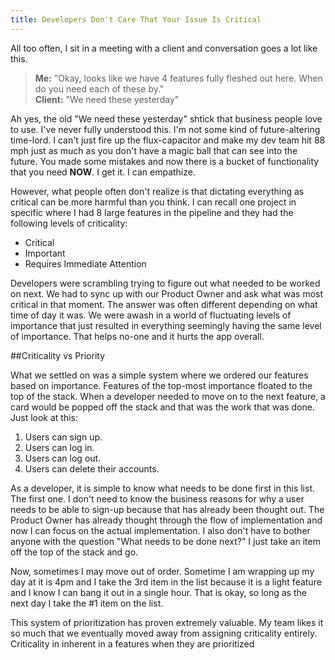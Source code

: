 ```yaml
---
title: Developers Don't Care That Your Issue Is Critical
---
```


All too often, I sit in a meeting with a client and conversation goes a lot like this.

> **Me:** "Okay, looks like we have 4 features fully fleshed out here. When do you need each of these by."  
> **Client:** "We need these yesterday"  

Ah yes, the old "We need these yesterday" shtick that business people love to use. I've never fully understood this. I'm not some kind of future-altering time-lord. I can't just fire up the flux-capacitor and make my dev team hit 88 mph just as much as you don't have a magic ball that can see into the future. You made some mistakes and now there is a bucket of functionality that you need **NOW**. I get it. I can empathize.

However, what people often don't realize is that dictating everything as critical can be more harmful than you think. I can recall one project in specific where I had 8 large features in the pipeline and they had the following levels of criticality:

* Critical
* Important
* Requires Immediate Attention

Developers were scrambling trying to figure out what needed to be worked on next. We had to sync up with our Product Owner and ask what was most critical in that moment. The answer was often different depending on what time of day it was. We were awash in a world of fluctuating levels of importance that just resulted in everything seemingly having the same level of importance. That helps no-one and it hurts the app overall.

##Criticality vs Priority

What we settled on was a simple system where we ordered our features based on importance. Features of the top-most importance floated to the top of the stack. When a developer needed to move on to the next feature, a card would be popped off the stack and that was the work that was done. Just look at this:

1. Users can sign up.
2. Users can log in.
3. Users can log out.
4. Users can delete their accounts.

As a developer, it is simple to know what needs to be done first in this list. The first one. I don't need to know the business reasons for why a user needs to be able to sign-up because that has already been thought out. The Product Owner has already thought through the flow of implementation and now I can focus on the actual implementation. I also don't have to bother anyone with the question "What needs to be done next?" I just take an item off the top of the stack and go.

Now, sometimes I may move out of order. Sometime I am wrapping up my day at it is 4pm and I take the 3rd item in the list because it is a light feature and I know I can bang it out in a single hour. That is okay, so long as the next day I take the #1 item on the list.

This system of prioritization has proven extremely valuable. My team likes it so much that we eventually moved away from assigning criticality entirely. Criticality in inherent in a features when they are prioritized
